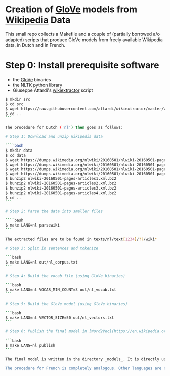 # Creation of [GloVe](http://nlp.stanford.edu/projects/glove/) models from [Wikipedia](https://dumps.wikimedia.org) Data

This small repo collects a Makefile and a couple of (partially borrowed a/o adapted) scripts that produce GloVe models from freely available Wikipedia data, in Dutch and in French.

# Step 0: Install prerequisite software

- the [GloVe](https://github.com/stanfordnlp/GloVe) binaries
- the NLTK python library
- Giuseppe Attardi's [wikiextractor](https://github.com/attardi/wikiextractor) script

````bash
$ mkdir src
$ cd src
$ wget https://raw.githubusercontent.com/attardi/wikiextractor/master/WikiExtractor.py
$ cd ..
```

The procedure for Dutch ('nl') then goes as follows:

# Step 1: Download and unzip Wikipedia data

````bash
$ mkdir data
$ cd data
$ wget https://dumps.wikimedia.org/nlwiki/20160501/nlwiki-20160501-pages-articles1.xml.bz2
$ wget https://dumps.wikimedia.org/nlwiki/20160501/nlwiki-20160501-pages-articles2.xml.bz2
$ wget https://dumps.wikimedia.org/nlwiki/20160501/nlwiki-20160501-pages-articles3.xml.bz2
$ wget https://dumps.wikimedia.org/nlwiki/20160501/nlwiki-20160501-pages-articles4.xml.bz2
$ bunzip2 nlwiki-20160501-pages-articles1.xml.bz2
$ bunzip2 nlwiki-20160501-pages-articles2.xml.bz2
$ bunzip2 nlwiki-20160501-pages-articles3.xml.bz2
$ bunzip2 nlwiki-20160501-pages-articles4.xml.bz2
$ cd ..
```

# Step 2: Parse the data into smaller files

````bash
$ make LANG=nl parsewiki
```

The extracted files are to be found in texts/nl/text[1234]/??/wiki*

# Step 3: Split in sentences and tokenize

```bash
$ make LANG=nl out/nl_corpus.txt
```

# Step 4: Build the vocab file (using GloVe binaries)

```bash
$ make LANG=nl VOCAB_MIN_COUNT=3 out/nl_vocab.txt
```

# Step 5: Build the GloVe model (using GloVe binaries)

```bash
$ make LANG=nl VECTOR_SIZE=50 out/nl_vectors.txt
```

# Step 6: Publish the final model in [Word2Vec](https://en.wikipedia.org/wiki/Word2vec) format

```bash
$ make LANG=nl publish
```

The final model is written in the directory _models_. It is directly usable with [gensim's Word2Vec](https://radimrehurek.com/gensim/models/word2vec.html) module.

The procedure for French is completely analogous. Other languages are currently not handled by the (admittedly oversimplified) tokenization script.